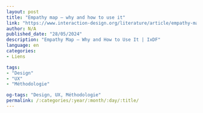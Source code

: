 ```yaml
---
layout: post
title: "Empathy map – why and how to use it"
link: "https://www.interaction-design.org/literature/article/empathy-map-why-and-how-to-use-it"
author: N/A
published_date: "28/05/2024"
description: "Empathy Map – Why and How to Use It | IxDF"
language: en
categories:
- Liens

tags:
- "Design"
- "UX"
- "Méthodologie"

og-tags: "Design, UX, Méthodologie"
permalink: /:categories/:year/:month/:day/:title/
---
```

